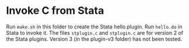 # Invoke C from Stata

Run `make.sh` in this folder to create the Stata hello.plugin. Run `hello.do` in Stata
to invoke it. The files `stplugin.c` and `stplugin.c` are for version 2 of the Stata
plugins. Version 3 (in the plugin-v3 folder) has not been tested.
